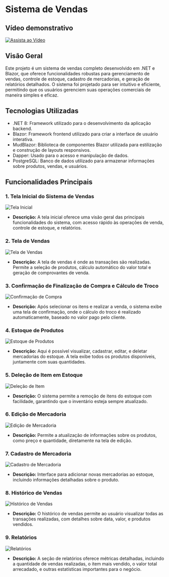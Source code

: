 # Sistema de Vendas


## Vídeo demonstrativo
[![Assista ao Vídeo](https://img.youtube.com/vi/7hneKxe3Yk0/0.jpg)](https://www.youtube.com/watch?v=7hneKxe3Yk0)



## Visão Geral

Este projeto é um sistema de vendas completo desenvolvido em .NET e Blazor, que oferece funcionalidades robustas para gerenciamento de vendas, controle de estoque, cadastro de mercadorias, e geração de relatórios detalhados. O sistema foi projetado para ser intuitivo e eficiente, permitindo que os usuários gerenciem suas operações comerciais de maneira simples e eficaz.

## Tecnologias Utilizadas
- .NET 8: Framework utilizado para o desenvolvimento da aplicação backend.
- Blazor: Framework frontend utilizado para criar a interface de usuário interativa.
- MudBlazor: Biblioteca de componentes Blazor utilizada para estilização e construção de layouts responsivos.
- Dapper: Usado para o acesso e manipulação de dados.
- PostgreSQL: Banco de dados utilizado para armazenar informações sobre produtos, vendas, e usuários.

## Funcionalidades Principais

### 1. Tela Inicial do Sistema de Vendas
![Tela Inicial](https://github.com/user-attachments/assets/36b25560-d660-470b-90d5-5910c7445cc3)
- **Descrição:** A tela inicial oferece uma visão geral das principais funcionalidades do sistema, com acesso rápido às operações de venda, controle de estoque, e relatórios.

### 2. Tela de Vendas
![Tela de Vendas](https://github.com/user-attachments/assets/f156ab30-d06c-46f0-8866-52698c2d3aeb)
- **Descrição:** A tela de vendas é onde as transações são realizadas. Permite a seleção de produtos, cálculo automático do valor total e geração de comprovantes de venda.

### 3. Confirmação de Finalização de Compra e Cálculo de Troco
![Confirmação de Compra](https://github.com/user-attachments/assets/7641dd33-a229-467d-8c65-d1f23e6f064f)
- **Descrição:** Após selecionar os itens e realizar a venda, o sistema exibe uma tela de confirmação, onde o cálculo do troco é realizado automaticamente, baseado no valor pago pelo cliente.

### 4. Estoque de Produtos
![Estoque de Produtos](https://github.com/user-attachments/assets/75bc6065-9b0b-4d39-97b5-daf49c895af3)
- **Descrição:** Aqui é possível visualizar, cadastrar, editar, e deletar mercadorias do estoque. A tela exibe todos os produtos disponíveis, juntamente com suas quantidades.

### 5. Deleção de Item em Estoque
![Deleção de Item](https://github.com/user-attachments/assets/0cb2566f-c46e-45f1-9fc7-9b9c98be8321)
- **Descrição:** O sistema permite a remoção de itens do estoque com facilidade, garantindo que o inventário esteja sempre atualizado.

### 6. Edição de Mercadoria
![Edição de Mercadoria](https://github.com/user-attachments/assets/25bb3266-0899-4b09-8a22-466198bf1156)
- **Descrição:** Permite a atualização de informações sobre os produtos, como preço e quantidade, diretamente na tela de edição.

### 7. Cadastro de Mercadoria
![Cadastro de Mercadoria](https://github.com/user-attachments/assets/0fe25f01-e3c8-4d7a-9f2a-84499dd644a0)
- **Descrição:** Interface para adicionar novas mercadorias ao estoque, incluindo informações detalhadas sobre o produto.

### 8. Histórico de Vendas
![Histórico de Vendas](https://github.com/user-attachments/assets/fe918f20-c080-4067-a97c-972101b69545)
- **Descrição:** O histórico de vendas permite ao usuário visualizar todas as transações realizadas, com detalhes sobre data, valor, e produtos vendidos.

### 9. Relatórios
![Relatórios](https://github.com/user-attachments/assets/9635f684-cec2-4612-bf42-d39d869b0919)
- **Descrição:** A seção de relatórios oferece métricas detalhadas, incluindo a quantidade de vendas realizadas, o item mais vendido, o valor total arrecadado, e outras estatísticas importantes para o negócio.
